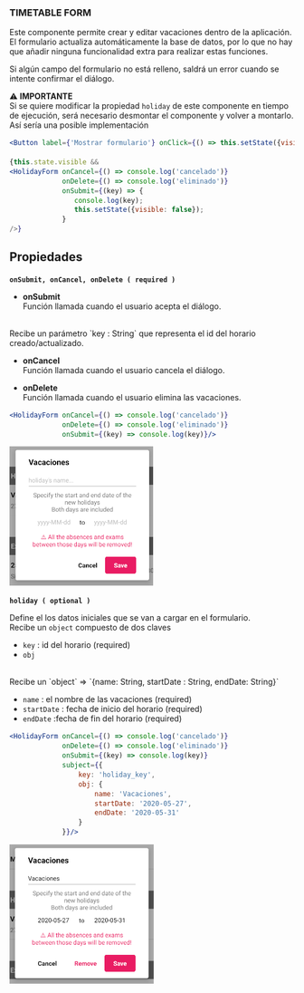 ### TIMETABLE FORM

Este componente permite crear y editar vacaciones dentro de la aplicación.
<br>
El formulario actualiza automáticamente la base de datos, por lo que no hay que añadir ninguna funcionalidad extra para realizar estas funciones.

Si algún campo del formulario no está relleno, saldrá un error cuando se intente confirmar el diálogo.

&#9888; **IMPORTANTE**
<br>
Si se quiere modificar la propiedad `holiday` de este componente en tiempo de ejecución, será necesario desmontar el componente y volver a montarlo.
<br>
Así sería una posible implementación
```jsx
<Button label={'Mostrar formulario'} onClick={() => this.setState({visible: true})}/>

{this.state.visible && 
<HolidayForm onCancel={() => console.log('cancelado')}
			 onDelete={() => console.log('eliminado')}
			 onSubmit={(key) => {
				console.log(key);
				this.setState({visible: false});
			 }
/>}
```

**Propiedades**
-

**`onSubmit, onCancel, onDelete ( required )`**

- **onSubmit**<br>
Función llamada cuando el usuario acepta el diálogo.
<br>
Recibe un parámetro `key : String` que representa el id del horario creado/actualizado.

- **onCancel**<br>
Función llamada cuando el usuario cancela el diálogo.

- **onDelete**<br>
Función llamada cuando el usuario elimina las vacaciones.

<div style="page-break-after: always;"></div>

```jsx
<HolidayForm onCancel={() => console.log('cancelado')}
			 onDelete={() => console.log('eliminado')}
			 onSubmit={(key) => console.log(key)}/>
```
![comp_formHolidays](../assets/2_PROTOTYPE/comp_formHolidays/comp_formHolidays.png)

**`holiday ( optional )`**

Define el los datos iniciales que se van a cargar en el formulario.
<br>
Recibe un `object` compuesto de dos claves

- `key` : id del horario (required)
- `obj`
<br>
Recibe un `object` => `{name: String, startDate : String, endDate: String}`

  - `name` : el nombre de las vacaciones (required)
  - `startDate` : fecha de inicio del horario (required)
  - `endDate` :fecha de fin del horario (required)

<div style="page-break-after: always;"></div>

```jsx
<HolidayForm onCancel={() => console.log('cancelado')}
			 onDelete={() => console.log('eliminado')}
			 onSubmit={(key) => console.log(key)}
			 subject={{
				 key: 'holiday_key',
				 obj: {
					 name: 'Vacaciones',
					 startDate: '2020-05-27',
					 endDate: '2020-05-31'
				 }
			 }}/>
```
![comp_formHolidays_holidays](../assets/2_PROTOTYPE/comp_formHolidays/comp_formHolidays_holidays.png)

<div style="page-break-after: always;"></div>